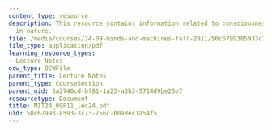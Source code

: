 ```yaml
---
content_type: resource
description: This resource contains information related to consciousness and its place
  in nature.
file: /media/courses/24-09-minds-and-machines-fall-2011/50c6799385933c73756cb0a8ec1a54f5_MIT24_09F11_lec24.pdf
file_type: application/pdf
learning_resource_types:
- Lecture Notes
ocw_type: OCWFile
parent_title: Lecture Notes
parent_type: CourseSection
parent_uid: 5a2740cd-bf81-1a23-a3b3-5714d9be25e7
resourcetype: Document
title: MIT24_09F11_lec24.pdf
uid: 50c67993-8593-3c73-756c-b0a8ec1a54f5
---
```

